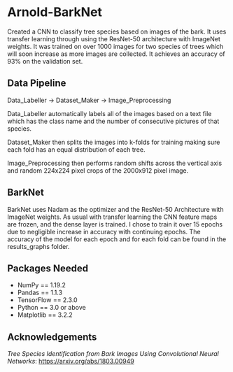 # Arnold-BarkNet

Created a CNN to classify tree species based on images of the bark. It uses transfer learning through using the ResNet-50 architecture with ImageNet weights.
It was trained on over 1000 images for two species of trees which will soon increase as more images are collected. It achieves an accuracy of 93% on the validation
set. 

## Data Pipeline

Data_Labeller -> Dataset_Maker -> Image_Preprocessing

Data_Labeller automatically labels all of the images based on a text file which has the class name and the number of consecutive pictures of that species.

Dataset_Maker then splits the images into k-folds for training making sure each fold has an equal distribution of each tree.

Image_Preprocessing then performs random shifts across the vertical axis and random 224x224 pixel crops of the 2000x912 pixel image.

## BarkNet

BarkNet uses Nadam as the optimizer and the ResNet-50 Architecture with ImageNet weights. As usual with transfer learning the CNN feature maps are frozen, and
the dense layer is trained. I chose to train it over 15 epochs due to negligible increase in accuracy with continuing epochs. The accuracy of the model for each
epoch and for each fold can be found in the results_graphs folder.

## Packages Needed
* NumPy == 1.19.2
* Pandas == 1.1.3
* TensorFlow == 2.3.0
* Python == 3.0 or above
* Matplotlib == 3.2.2

## Acknowledgements

*Tree Species Identification from Bark Images Using Convolutional Neural Networks*: https://arxiv.org/abs/1803.00949


